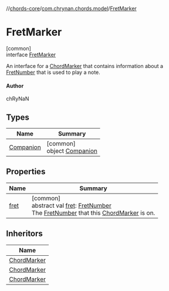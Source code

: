 //[chords-core](../../../index.md)/[com.chrynan.chords.model](../index.md)/[FretMarker](index.md)

# FretMarker

[common]\
interface [FretMarker](index.md)

An interface for a [ChordMarker](../-chord-marker/index.md) that contains information about a [FretNumber](../-fret-number/index.md) that is used to play a note.

#### Author

chRyNaN

## Types

| Name | Summary |
|---|---|
| [Companion](-companion/index.md) | [common]<br>object [Companion](-companion/index.md) |

## Properties

| Name | Summary |
|---|---|
| [fret](fret.md) | [common]<br>abstract val [fret](fret.md): [FretNumber](../-fret-number/index.md)<br>The [FretNumber](../-fret-number/index.md) that this [ChordMarker](../-chord-marker/index.md) is on. |

## Inheritors

| Name |
|---|
| [ChordMarker](../-chord-marker/-note/index.md) |
| [ChordMarker](../-chord-marker/-bar/index.md) |
| [ChordMarker](../-chord-marker/-open/index.md) |
